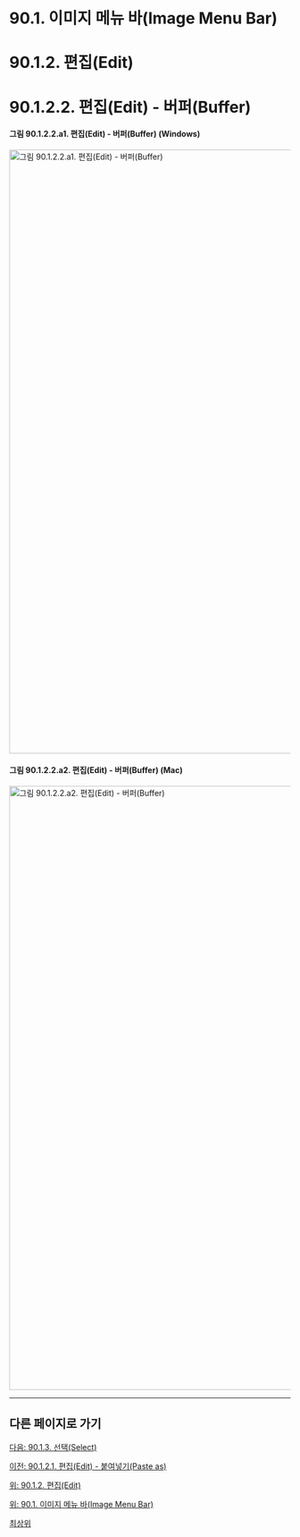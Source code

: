 # 90.1. 이미지 메뉴 바(Image Menu Bar)
# 90.1.2. 편집(Edit)
# 90.1.2.2. 편집(Edit) - 버퍼(Buffer)

#### 그림 90.1.2.2.a1. 편집(Edit) - 버퍼(Buffer) (Windows)
<img width="1080" alt="그림 90.1.2.2.a1. 편집(Edit) - 버퍼(Buffer)" environment="MacOS:Sonoma 14.2.1 GIMP 2.10.36" src="https://github.com/wonder13662/gimp/assets/15767104/c00b6971-8d62-42ef-9617-07e5f1792c0b">

#### 그림 90.1.2.2.a2. 편집(Edit) - 버퍼(Buffer) (Mac)
<img width="1080" alt="그림 90.1.2.2.a2. 편집(Edit) - 버퍼(Buffer)" environment="MacOS:Sonoma 14.2.1 GIMP 2.10.36" src="https://github.com/wonder13662/gimp/assets/15767104/d15add5c-b9dc-40c2-8621-9483554e1856">

***

## 다른 페이지로 가기

[다음: 90.1.3. 선택(Select)](./90-01-03-select.md)

[이전: 90.1.2.1. 편집(Edit) - 붙여넣기(Paste as)](./90-01-02-editx-01-paste_as.md)

[위: 90.1.2. 편집(Edit)](./90-01-02-edit.md)

[위: 90.1. 이미지 메뉴 바(Image Menu Bar)](./90-01-00-image-menu-bar.md)

[최상위](./00-home.md)
